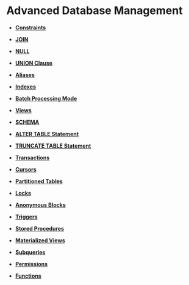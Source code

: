 # Advanced Database Management<a name="EN-US_TOPIC_0000001223788809"></a>

-   **[Constraints](constraints.md)**  

-   **[JOIN](join.md)**  

-   **[NULL](null.md)**  

-   **[UNION Clause](union-clause.md)**  

-   **[Aliases](aliases.md)**  

-   **[Indexes](indexes.md)**  

-   **[Batch Processing Mode](batch-processing-mode.md)**  

-   **[Views](views.md)**  

-   **[SCHEMA](schema.md)**  

-   **[ALTER TABLE Statement](alter-table-statement.md)**  

-   **[TRUNCATE TABLE Statement](truncate-table-statement.md)**  

-   **[Transactions](transactions.md)**  

-   **[Cursors](cursors.md)**  

-   **[Partitioned Tables](partitioned-tables.md)**  

-   **[Locks](locks.md)**  

-   **[Anonymous Blocks](anonymous-blocks.md)**  

-   **[Triggers](triggers.md)**  

-   **[Stored Procedures](stored-procedures.md)**  

-   **[Materialized Views](materialized-views.md)**  

-   **[Subqueries](subqueries.md)**  

-   **[Permissions](permissions.md)**  

-   **[Functions](functions.md)**  


